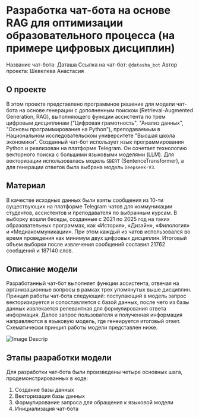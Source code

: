 # Разработка чат-бота на основе RAG для оптимизации образовательного процесса (на примере цифровых дисциплин) 

Название чат-бота: Даташа
Ссылка на чат-бот: `@datasha_bot`
Автор проекта: Шевелева Анастасия

## О проекте

В этом проекте представлено программное решение для модели чат-бота на основе генерации с дополненным поиском (Retrieval-Augmented Generation, RAG), выполняющего функции ассистента по трем цифровым дисциплинам ("Цифровая грамотность", "Анализ данных", "Основы программирования на Python"), преподаваемым в Национальном исследовательском университете "Высшая школа экономики". Созданный чат-бот использует язык программирования Python и реализован на платформе Telegram. Он сочетает технологию векторного поиска с большими языковыми моделями (LLM). Для векторизации использовалась модель `SBERT` (SentenceTransformer), а для генерации ответов была выбрана модель `Deepseek-V3`.

## Материал

В качестве исходных данных были взяты сообщения из 10-ти существующих на платформе Telegram чатов для коммуникации студентов, ассистентов и преподавателя по выбранным курсам. В выборку вошли беседы, созданные с 2021 по 2025 год на таких образовательных программах, как «История», «Дизайн», «Филология» и «Медиакоммуникации». При этом каждый из чатов использовался во время проведения как минимум двух цифровых дисциплин. Итоговый объем выборки после извлечения сообщений составил 21762 сообщений и 187140 слов.

## Описание модели

Разработанный чат-бот выполняет функции ассистента, отвечая на организационные вопросы в рамках трех упомянутых выше дисциплин. 
Принцип работы чат-бота следующий: поступающий в модель запрос векторизируется и сопоставляется с базой данных, после чего из базы данных извлекается релевантная для формулирования ответа информация. Далее запрос пользователя и полученная информация направляются в языковую модель, где генеируется итоговый ответ. 
Схематически принцип работы модели представлен ниже. 

![Image Descrip](https://sun9-6.userapi.com/impg/Ll-w6qm74y60gJTxjwRH746YWwOh2-FJT8mrMQ/CdFqr9fahw4.jpg?size=490x377&quality=95&sign=00bda9c7f8d41a41e99a091958bda750&type=album)

## Этапы разработки модели

Для разработки чат-бота были произведены четыре основных шага, продемонстрированных в коде: 

1. Создание базы данных
2. Векторизация базы данных
3. Формулирование запроса для обращения к языковой модели
4. Инициализация чат-бота
